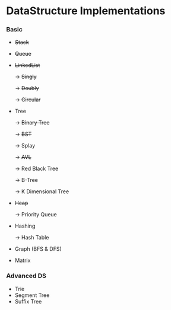
# DataStructure Implementations

### Basic

 - ~~Stack~~
 - ~~Queue~~
 - ~~LinkedList~~
 
   -> ~~Singly~~

   -> ~~Doubly~~   

   -> ~~Circular~~	 
 
 - Tree
 
   -> ~~Binary Tree~~
  
   -> ~~BST~~
  
   -> Splay
  
   -> ~~AVL~~
  
   -> Red Black Tree
  
   -> B-Tree
  
   -> K Dimensional Tree
  
 - ~~Heap~~
 
    -> Priority Queue
 - Hashing
   
   -> Hash Table
  
 - Graph (BFS & DFS)
 - Matrix

### Advanced DS

 - Trie
 - Segment Tree
 - Suffix Tree
